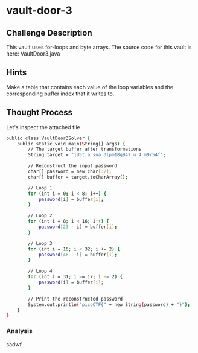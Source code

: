 # vault-door-3

## Challenge Description

This vault uses for-loops and byte arrays. The source code for this vault is here: VaultDoor3.java

## Hints

Make a table that contains each value of the loop variables and the corresponding buffer index that it writes to.

## Thought Process

Let's inspect the attached file
```bash
public class VaultDoor3Solver {
    public static void main(String[] args) {
        // The target buffer after transformations
        String target = "jU5t_a_sna_3lpm18g947_u_4_m9r54f";

        // Reconstruct the input password
        char[] password = new char[32];
        char[] buffer = target.toCharArray();

        // Loop 1
        for (int i = 0; i < 8; i++) {
            password[i] = buffer[i];
        }

        // Loop 2
        for (int i = 8; i < 16; i++) {
            password[23 - i] = buffer[i];
        }

        // Loop 3
        for (int i = 16; i < 32; i += 2) {
            password[46 - i] = buffer[i];
        }

        // Loop 4
        for (int i = 31; i >= 17; i -= 2) {
            password[i] = buffer[i];
        }

        // Print the reconstructed password
        System.out.println("picoCTF{" + new String(password) + "}");
    }
}
```

### Analysis


sadwf

